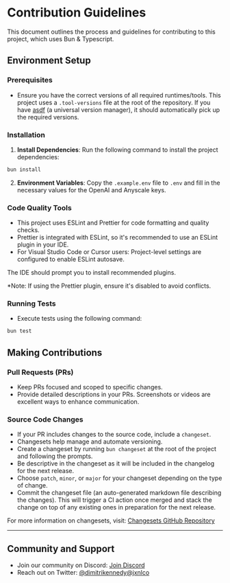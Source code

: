 
# Contribution Guidelines

This document outlines the process and guidelines for contributing to this project, which uses Bun & Typescript.

## Environment Setup

### Prerequisites

- Ensure you have the correct versions of all required runtimes/tools. This project uses a `.tool-versions` file at the root of the repository. If you have [asdf](https://asdf-vm.com/) (a universal version manager), it should automatically pick up the required versions.

### Installation

1. **Install Dependencies**:
   Run the following command to install the project dependencies:

```bash
bun install
```


2. **Environment Variables**:
Copy the `.example.env` file to `.env` and fill in the necessary values for the OpenAI and Anyscale keys.

### Code Quality Tools

- This project uses ESLint and Prettier for code formatting and quality checks.
- Prettier is integrated with ESLint, so it's recommended to use an ESLint plugin in your IDE.
- For Visual Studio Code or Cursor users: Project-level settings are configured to enable ESLint autosave. 

The IDE should prompt you to install recommended plugins.

*Note: If using the Prettier plugin, ensure it's disabled to avoid conflicts.

### Running Tests

- Execute tests using the following command:

```bash
bun test
```


## Making Contributions

### Pull Requests (PRs)

- Keep PRs focused and scoped to specific changes.
- Provide detailed descriptions in your PRs. Screenshots or videos are excellent ways to enhance communication.

### Source Code Changes

- If your PR includes changes to the source code, include a `changeset`.
- Changesets help manage and automate versioning.
- Create a changeset by running `bun changeset` at the root of the project and following the prompts.
- Be descriptive in the changeset as it will be included in the changelog for the next release.
- Choose `patch`, `minor`, or `major` for your changeset depending on the type of change.
- Commit the changeset file (an auto-generated markdown file describing the changes). This will trigger a CI action once merged and stack the change on top of any existing ones in preparation for the next release.

For more information on changesets, visit: [Changesets GitHub Repository](https://github.com/changesets/changesets)

---

## Community and Support

- Join our community on Discord: [Join Discord](https://discord.gg/CbfxwgHA6y)
- Reach out on Twitter: [@dimitrikennedy](https://twitter.com/dimitrikennedy)[@jxnlco](https://twitter.com/jxnlco)

